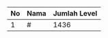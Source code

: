 | No | Nama            | Jumlah Level |
|----|-----------------|--------------|
| 1  | #    |    1436        |
